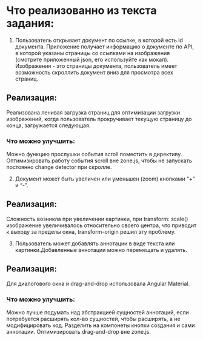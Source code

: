 # Что реализованно из текста задания:
1) Пользователь открывает документ по ссылке, в которой есть id документа.
Приложение получает информацию о документе по API, в которой указаны
страницы со ссылками на изображения (смотрите приложенный json, его используйте как мокап). Изображения - это страницы документа, пользователь имеет возможность скроллить документ вниз для просмотра всех страниц.

## Реализация:
Реализована ленивая загрузка страниц для оптимизации загрузки изображений, когда пользователь прокручивает текущую страницу до конца, загружается следующая.
### Что можно улучшить:
Можно функцию прослушки события scroll поместить в директиву.
Оптимизировать работу события scroll вне zone.js, чтобы не запускать постоянно change detector при скролле.


2) Документ может быть увеличен или уменьшен (zoom) кнопками “+” и “-”.
## Реализация: <zoom>
 Cложность возникла при увеличении картинки, при transform: scale() изображение увеличивалось относительно своего центра, что приводит к выходу за пределы окна, transform-origin решил эту проблему.

3) Пользователь может добавлять аннотации в виде текста или картинки.Добавленные аннотации можно перемещать и удалять.
## Реализация: <annotation>
Для диалогового окна и drag-and-drop использовала Angular Material.
### Что можно улучшить:
Можно лучше подумать над абстракцией сущностей аннотаций, если потребуется расширять кол-во сущностей, чтобы расширять, а не модифицировать код.
Разделить на компонеты кнопки создания и сами аннотации.
Оптимизировать drag-and-drop вне zone.js.
